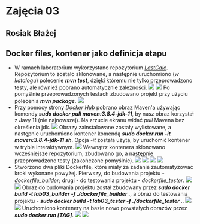 # Zajęcia 03 
## Rosiak Błażej
## Docker files, kontener jako definicja etapu
- W ramach laboratorium wykorzystano repozytorium *[LastCalc](https://github.com/sanity/LastCalc)*. Repozytorium to zostało sklonowane, a następnie uruchomiono (*w katalogu*) polecenie ***mvn test***, dzięki któremu nie tylko przeprowadzono testy, ale również pobrano automatycznie zależności.
![](1.png)
![](2.png)
Po pomyślnie przeprowadzonych testach zbudowano projekt przy użyciu polecenia ***mvn package***.
![](3.png)
- Przy pomocy strony *[Docker Hub](https://hub.docker.com/_/maven)* pobrano obraz Maven'a używając komendy ***sudo docker pull maven:3.8.4-jdk-11***, by nasz obraz korzystał z Javy 11 (nie najnowszej). Na zrzucie ekranu widać *pull* Mavena bez określenia jdk.
![](4.png)
Obrazy zainstalowane zostały wylistowane, a następnie uruchomiono kontener komendą ***sudo docker run -it maven:3.8.4-jdk-11 sh***. Opcja *-it* została użyta, by uruchomić kontener w trybie interaktywnym.
![](5.png)
Wewnątrz kontenera sklonowano wcześniejsze repozytorium, zbudowano go, a następnie przeprowadzono testy (zakończone pomyślnie).
![](6a.png)
![](6b.png)
![](6c.png)
![](6d.png)
- Stworzono dwa pliki Dockerfile, które miały za zadanie zautomatyzować kroki wykonane powyżej. Pierwszy, do budowania projektu - *dockerfile_builder*; drugi - do testowania projektu - *dockerfile_tester*.
![](7a.png)
![](7b.png)
Obraz do budowania projektu został zbudowany przez ***sudo docker build -t lab03_builder -f ./dockerfile_builder .***, a obraz do testowania projektu - ***sudo docker build -t lab03_tester -f ./dockerfile_tester .***.
![](8a.png)
![](8b.png)
Uruchomiono kontenery na bazie nowo powstałych obrazów przez ***sudo docker run [TAG]***.
![](9a.png)
![](9b.png)
